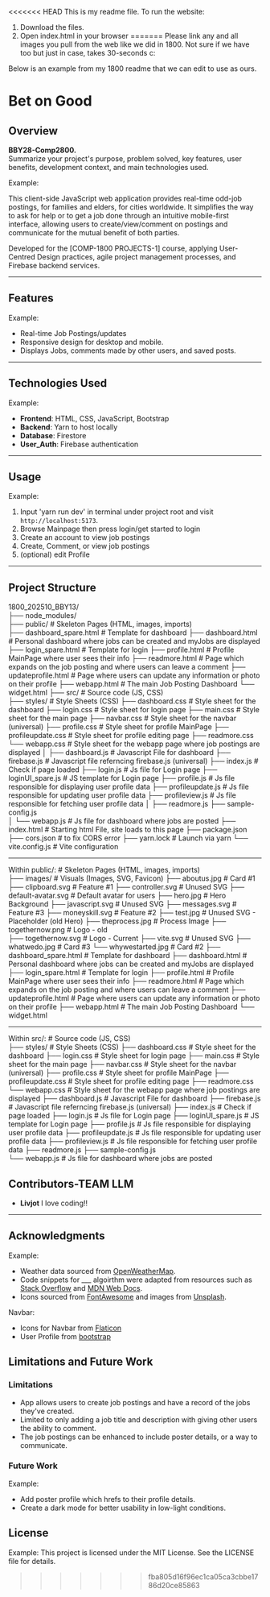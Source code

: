 <<<<<<< HEAD
This is my readme file. 
To run the website: 
1. Download the files. 
2. Open index.html in your browser 
=======
Please link any and all images you pull from the web like we did in 1800.
Not sure if we have too but just in case, takes 30-seconds c:

Below is an example from my 1800 readme that we can edit to use as ours.



# Bet on Good


## Overview
**BBY28-Comp2800.**  
Summarize your project's purpose, problem solved, key features, user benefits, development context, and main technologies used.

Example:

This client-side JavaScript web application provides real-time odd-job postings, for families and elders, for cities worldwide. It simplifies the way to ask for help or to get a job done through an intuitive mobile-first interface, allowing users to create/view/comment on postings and communicate for the mutual benefit of both parties.

Developed for the [COMP-1800 PROJECTS-1] course, applying User-Centred Design practices, agile project management processes, and Firebase backend services.

---

## Features

Example:
- Real-time Job Postings/updates
- Responsive design for desktop and mobile.
- Displays Jobs, comments made by other users, and saved posts.

---

## Technologies Used

Example:
- **Frontend**: HTML, CSS, JavaScript, Bootstrap
- **Backend**: Yarn to host locally
- **Database**: Firestore
- **User_Auth**: Firebase authentication

---

## Usage

Example:
1. Input 'yarn run dev' in terminal under project root and visit `http://localhost:5173`.
2. Browse Mainpage then press login/get started to login
3. Create an account to view job postings
4. Create, Comment, or view job postings
5. (optional) edit Profile

---

## Project Structure

1800_202510_BBY13/  
├── node_modules/  
├── public/           # Skeleton Pages (HTML, images, imports)  
    ├── dashboard_spare.html    # Template for dashboard
    ├── dashboard.html          # Personal dashboard where jobs can be created and myJobs are displayed
    ├── login_spare.html        # Template for login
    ├── profile.html            # Profile MainPage where user sees their info
    ├── readmore.html           # Page which expands on the job posting and where users can leave a comment
    ├── updateprofile.html      # Page where users can update any information or photo on their profile
    ├── webapp.html             # The main Job Posting Dashboard
    └── widget.html
├── src/             # Source code (JS, CSS)  
    ├── styles/         # Style Sheets (CSS)
        ├── dashboard.css       # Style sheet for the dashboard
        ├── login.css           # Style sheet for login page
        ├── main.css            # Style sheet for the main page
        ├── navbar.css          # Style sheet for the navbar (universal)
        ├── profile.css         # Style sheet for profile MainPage
        ├── profileupdate.css   # Style sheet for profile editing page
        ├── readmore.css        
        └── webapp.css          # Style sheet for the webapp page where job postings are displayed
│   ├── dashboard.js        # Javascript File for dashboard 
    ├── firebase.js         # Javascript file referncing firebase.js (universal)
    ├── index.js            # Check if page loaded
    ├── login.js            # Js file for Login page
    ├── loginUI_spare.js    # JS template for Login page
    ├── profile.js          # Js file responsible for displaying user profile data
    ├── profileupdate.js    # Js file responsible for updating user profile data
    ├── profileview.js      # Js file responsible for fetching user profile data
│   ├── readmore.js
    ├── sample-config.js    
│   └── webapp.js           # Js file for dashboard where jobs are posted
├── index.html       # Starting html File, site loads to this page
├── package.json 
├── cors.json        # to fix CORS error 
├── yarn.lock        # Launch via yarn
└── vite.config.js   # Vite configuration  

---

Within public/:           # Skeleton Pages (HTML, images, imports)  
├── images/         # Visuals (Images, SVG, Favicon)
    ├── aboutus.jpg             # Card #1
    ├── clipboard.svg           # Feature #1
    ├── controller.svg          # Unused SVG
    ├── default-avatar.svg      # Default avatar for users
    ├── hero.jpg                # Hero Background
    ├── javascript.svg          # Unused SVG
    ├── messages.svg            # Feature #3
    ├── moneyskill.svg          # Feature #2
    ├── test.jpg                # Unused SVG - Placeholder (old Hero)
    ├── theprocess.jpg          # Process Image
    ├── togethernow.png         # Logo - old    
    ├── togethernow.svg         # Logo - Current
    ├── vite.svg                # Unused SVG
    ├── whatwedo.jpg            # Card #3
    └── whywestarted.jpg        # Card #2
├── dashboard_spare.html    # Template for dashboard
├── dashboard.html          # Personal dashboard where jobs can be created and myJobs are displayed
├── login_spare.html        # Template for login
├── profile.html            # Profile MainPage where user sees their info
├── readmore.html           # Page which expands on the job posting and where users can leave a comment
├── updateprofile.html      # Page where users can update any information or photo on their profile
├── webapp.html             # The main Job Posting Dashboard
└── widget.html

---

Within src/:             # Source code (JS, CSS)  
├── styles/         # Style Sheets (CSS)
    ├── dashboard.css       # Style sheet for the dashboard
    ├── login.css           # Style sheet for login page
    ├── main.css            # Style sheet for the main page
    ├── navbar.css          # Style sheet for the navbar (universal)
    ├── profile.css         # Style sheet for profile MainPage
    ├── profileupdate.css   # Style sheet for profile editing page
    ├── readmore.css        
    └── webapp.css          # Style sheet for the webapp page where job postings are displayed
├── dashboard.js        # Javascript File for dashboard 
├── firebase.js         # Javascript file referncing firebase.js (universal)
├── index.js            # Check if page loaded
├── login.js            # Js file for Login page
├── loginUI_spare.js    # JS template for Login page
├── profile.js          # Js file responsible for displaying user profile data
├── profileupdate.js    # Js file responsible for updating user profile data
├── profileview.js      # Js file responsible for fetching user profile data
├── readmore.js
├── sample-config.js    
└── webapp.js           # Js file for dashboard where jobs are posted 

## Contributors-TEAM LLM
- **Livjot** I love coding!!
---

## Acknowledgments

Example:
- Weather data sourced from [OpenWeatherMap](https://openweathermap.org/).
- Code snippets for ___ algoirthm were adapted from resources such as [Stack Overflow](https://stackoverflow.com/) and [MDN Web Docs](https://developer.mozilla.org/).
- Icons sourced from [FontAwesome](https://fontawesome.com/) and images from [Unsplash](https://unsplash.com/).

Navbar:
- Icons for Navbar from [Flaticon](https://www.flaticon.com/)
- User Profile from [bootstrap](https://icons.getbootstrap.com/icons/person-circle/)

## Limitations and Future Work
### Limitations

- App allows users to create job postings and have a record of the jobs they've created.
- Limited to only adding a job title and description with giving other users the ability to comment.
- The job postings can be enhanced to include poster details, or a way to communicate.

### Future Work

Example: 
- Add poster profile which hrefs to their profile details.
- Create a dark mode for better usability in low-light conditions.

## License

Example:
This project is licensed under the MIT License. See the LICENSE file for details.




>>>>>>> fba805d16f96ec1ca05ca3cbbe1786d20ce85863
